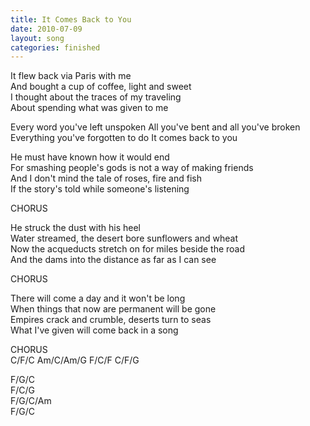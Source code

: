 ```yaml
---
title: It Comes Back to You
date: 2010-07-09
layout: song
categories: finished
---
```

It flew back via Paris with me  
And bought a cup of coffee, light and sweet  
I thought about the traces of my traveling  
About spending what was given to me

<div class="chorus">Every word you've left unspoken  
All you've bent and all you've broken  
Everything you've forgotten to do  
It comes back to you</div>

He must have known how it would end  
For smashing people's gods is not a way of making friends  
And I don't mind the tale of roses, fire and fish  
If the story's told while someone's listening

<div class="chorus">CHORUS</div>

He struck the dust with his heel  
Water streamed, the desert bore sunflowers and wheat  
Now the acqueducts stretch on for miles beside the road  
And the dams into the distance as far as I can see

<div class="chorus">CHORUS</div>

There will come a day and it won't be long  
When things that now are permanent will be gone  
Empires crack and crumble, deserts turn to seas  
What I've given will come back in a song

<div class="chorus">CHORUS</div>

<div class="chords">C/F/C  
Am/C/Am/G  
F/C/F  
C/F/G  

F/G/C  
F/C/G  
F/G/C/Am  
F/G/C</div>
